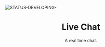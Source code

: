 ![STATUS-DEVELOPING-](https://github.com/cauemondek/portfolio/assets/121320616/5888019c-3e51-446b-871b-0dbc172ea9df)

<h1 align="center">Live Chat</h1>
<p align="center">A real time chat.</p>